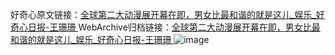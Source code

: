 好奇心原文链接：[全球第二大动漫展开幕在即，男女比最和谐的就是这儿_娱乐_好奇心日报-王珊珊 ](https://www.qdaily.com/articles/11442.html)
WebArchive归档链接：[全球第二大动漫展开幕在即，男女比最和谐的就是这儿_娱乐_好奇心日报-王珊珊 ](http://web.archive.org/web/20190623165250/https://www.qdaily.com/articles/11442.html)
![image](http://ww3.sinaimg.cn/large/007d5XDply1g3w918hwfej30u035x4ni)